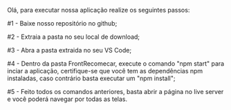  Olá, para executar nossa aplicação realize os seguintes passos:

#1 - Baixe nosso repositório no github;

#2 - Extraia a pasta no seu local de download;

#3 - Abra a pasta extraida no seu VS Code;

#4 - Dentro da pasta FrontRecomecar, execute o comando "npm start" para inciar a aplicação, certifique-se que você tem as dependências npm instaladas, caso contrário basta executar um "npm install";

#5 - Feito todos os comandos anteriores, basta abrir a página no live server e você poderá navegar por todas as telas.
